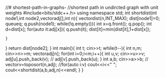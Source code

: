 //# shortest-path-in-graphs-
//shortest path in undircted graph with unit weights
#include<bits/stdc++.h>
using namespace std;
int shortdist(int node1,int node2,vector<int>adj[],int n){
    vector<int>dist(n,INT_MAX);
    dist[node1]=0;
    queue<int>q;
    q.push(node1);
while(!q.empty()){
    int x=q.front();
    q.pop();
    int d=dist[x];
    for(auto it:adj[x]){
        q.push(it);
        dist[it]=min(dist[it],1+dist[x]);
        
    }
}
    return dist[node2];
}
int main(){
    int t;
    cin>>t;
    while(t--){
        int n,m;
        cin>>n>>m;
        vector<int>adj[n];
        for(int i=0;i<m;i++){
            int u,v;
            cin>>u>>v;
            adj[u].push_back(v);
          //  adj[v].push_back(u);
        }
        int a,b;
        cin>>a>>b;
       // vector<int>v=toposort(n,adj);
        //for(auto i:v) cout<<i<<" ";
        cout<<shortdist(a,b,adj,n)<<endl;
    }
}

